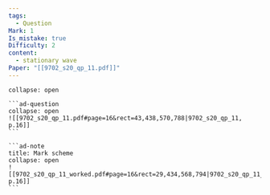 ```yaml
---
tags:
  - Question
Mark: 1
Is_mistake: true
Difficulty: 2
content:
  - stationary wave
Paper: "[[9702_s20_qp_11.pdf]]"
---
```

````ad-example
collapse: open

```ad-question
collapse: open
![[9702_s20_qp_11.pdf#page=16&rect=43,438,570,788|9702_s20_qp_11, p.16]]
```

```ad-note
title: Mark scheme
collapse: open
![[9702_s20_qp_11_worked.pdf#page=16&rect=29,434,568,794|9702_s20_qp_11_worked, p.16]]
```

````

